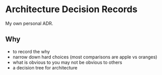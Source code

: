 # Architecture Decision Records

My own personal ADR.


## Why

- to record the why
- narrow down hard choices (most comparisons are apple vs oranges)
- what is obvious to you may not be obvious to others
- a decision tree for architecture
